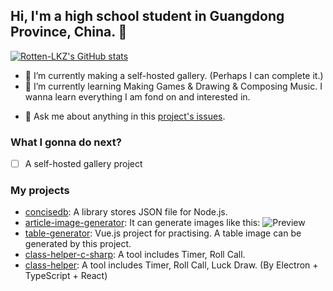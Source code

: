 ## Hi, I'm a high school student in Guangdong Province, China. 👋

[![Rotten-LKZ's GitHub stats](https://github-readme-stats.vercel.app/api?username=Rotten-LKZ)](https://github.com/anuraghazra/github-readme-stats)

- 🔭 I’m currently making a self-hosted gallery. (Perhaps I can complete it.)
- 🌱 I’m currently learning Making Games & Drawing & Composing Music. I wanna learn everything I am fond on and interested in.
<!-- 
- 👯 I’m looking to collaborate on ...
- 🤔 I’m looking for help with ... 
-->
- 💬 Ask me about anything in this [project's issues](https://github.com/Rotten-LKZ/Rotten-LKZ/issues).
<!-- 
- 📫 How to reach me: ...
- 😄 Pronouns: ...
- ⚡ Fun fact: ...
-->

### What I gonna do next?

- [ ] A self-hosted gallery project

### My projects

- [concisedb](https://github.com/Rotten-LKZ/concisedb): A library stores JSON file for Node.js.
- [article-image-generator](https://github.com/Rotten-LKZ/article-image-generator): It can generate images like this:
  ![Preview](https://s4.ax1x.com/2022/01/02/TTSFX9.png)
- [table-generator](https://github.com/Rotten-LKZ/table-generator): Vue.js project for practising. A table image can be generated by this project.
- [class-helper-c-sharp](https://github.com/Rotten-LKZ/class-helper-c-sharp): A tool includes Timer, Roll Call.
- [class-helper](https://github.com/Rotten-LKZ/class-helper): A tool includes Timer, Roll Call, Luck Draw. (By Electron + TypeScript + React)
